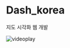 # Dash_korea
지도 시각화 웹 개발 

![videoplay](https://media.giphy.com/media/iR8i7FrH8jQTqvUv2W/giphy.gif)
